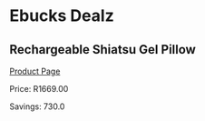 
# Ebucks Dealz
## Rechargeable Shiatsu Gel Pillow
[Product Page](https://www.ebucks.com/web/shop/productSelected.do?prodId=1047605154&catId=1186086453)

Price: R1669.00

Savings: 730.0


	